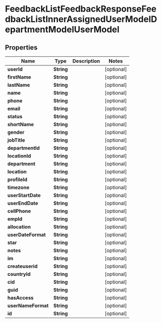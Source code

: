 

# FeedbackListFeedbackResponseFeedbackListInnerAssignedUserModelDepartmentModelUserModel


## Properties

| Name | Type | Description | Notes |
|------------ | ------------- | ------------- | -------------|
|**userId** | **String** |  |  [optional] |
|**firstName** | **String** |  |  [optional] |
|**lastName** | **String** |  |  [optional] |
|**name** | **String** |  |  [optional] |
|**phone** | **String** |  |  [optional] |
|**email** | **String** |  |  [optional] |
|**status** | **String** |  |  [optional] |
|**shortName** | **String** |  |  [optional] |
|**gender** | **String** |  |  [optional] |
|**jobTitle** | **String** |  |  [optional] |
|**departmentId** | **String** |  |  [optional] |
|**locationId** | **String** |  |  [optional] |
|**department** | **String** |  |  [optional] |
|**location** | **String** |  |  [optional] |
|**profileId** | **String** |  |  [optional] |
|**timezone** | **String** |  |  [optional] |
|**userStartDate** | **String** |  |  [optional] |
|**userEndDate** | **String** |  |  [optional] |
|**cellPhone** | **String** |  |  [optional] |
|**empId** | **String** |  |  [optional] |
|**allocation** | **String** |  |  [optional] |
|**userDateFormat** | **String** |  |  [optional] |
|**star** | **String** |  |  [optional] |
|**notes** | **String** |  |  [optional] |
|**im** | **String** |  |  [optional] |
|**createuserid** | **String** |  |  [optional] |
|**countryId** | **String** |  |  [optional] |
|**cid** | **String** |  |  [optional] |
|**guid** | **String** |  |  [optional] |
|**hasAccess** | **String** |  |  [optional] |
|**userNameFormat** | **String** |  |  [optional] |
|**id** | **String** |  |  [optional] |



